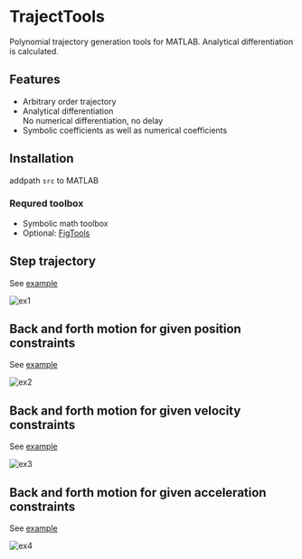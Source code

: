 # TrajectTools
Polynomial trajectory generation tools for MATLAB. Analytical differentiation is calculated. 

## Features
* Arbitrary order trajectory
* Analytical differentiation<br>
No numerical differentiation, no delay
* Symbolic coefficients as well as numerical coefficients

## Installation 
addpath `src` to MATLAB
### Requred toolbox
* Symbolic math toolbox
* Optional: [FigTools](https://github.com/ThomasBeauduin/FigTools)

## Step trajectory
See [example](https://github.com/WataruOhnishi/TrajectTools/blob/master/docs/ex1_step.m)

![ex1](https://github.com/WataruOhnishi/TrajectTools/blob/master/docs/plot/png/ex1.png?raw=true)

## Back and forth motion for given position constraints
See [example](https://github.com/WataruOhnishi/TrajectTools/blob/master/docs/ex2_backandforth_pos.m)

![ex2](https://github.com/WataruOhnishi/TrajectTools/blob/master/docs/plot/png/ex2.png?raw=true)

## Back and forth motion for given velocity constraints
See [example](https://github.com/WataruOhnishi/TrajectTools/blob/master/docs/ex3_backandforth_vel.m)

![ex3](https://github.com/WataruOhnishi/TrajectTools/blob/master/docs/plot/png/ex3.png?raw=true)

## Back and forth motion for given acceleration constraints
See [example](https://github.com/WataruOhnishi/TrajectTools/blob/master/docs/ex4_backandforth_acc.m)

![ex4](https://github.com/WataruOhnishi/TrajectTools/blob/master/docs/plot/png/ex4.png?raw=true)

